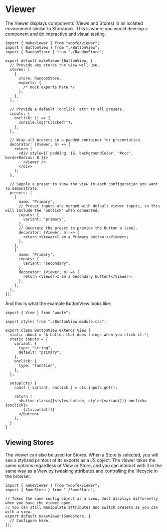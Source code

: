 # Viewer

The Viewer displays components (Views and Stores) in an isolated environment similar to Storybook. This is where you would develop a component and do interactive and visual testing.

```tsx
import { makeViewer } from "woofe/viewer";
import { ButtonView } from "./ButtonView";
import { RandomStore } from "./RandomStore";

export default makeViewer(ButtonView, {
  // Provide any stores the view will use.
  stores: [
    {
      store: RandomStore,
      exports: {
        /* mock exports here */
      },
    },
  ],

  // Provide a default 'onclick' attr to all presets.
  inputs: {
    onclick: () => {
      console.log("Clicked!");
    },
  },

  // Wrap all presets in a padded container for presentation.
  decorator: (Viewer, m) => {
    return (
      <div style={{ padding: 16, backgroundColor: "#ccc", borderRadius: 8 }}>
        <Viewer />
      </div>
    );
  },

  // Supply a preset to show the view in each configuration you want to demonstrate.
  presets: [
    {
      name: "Primary",
      // Preset inputs are merged with default viewer inputs, so this will include the 'onclick' when connected.
      inputs: {
        variant: "primary",
      },
      // Decorate the preset to provide the button a label.
      decorator: (Viewer, m) => {
        return <Viewer>I am a Primary button!</Viewer>;
      },
    },
    {
      name: "Primary",
      inputs: {
        variant: "secondary",
      },
      decorator: (Viewer, m) => {
        return <Viewer>I am a Secondary button!</Viewer>;
      },
    },
  ],
});
```

And this is what the example ButtonView looks like:

```tsx
import { View } from "woofe";

import styles from "./ButtonView.module.css";

export class ButtonView extends View {
  static about = "A button that does things when you click it.";
  static inputs = {
    variant: {
      type: "string",
      default: "primary",
    },
    onclick: {
      type: "function",
    },
  };

  setup(ctx) {
    const { variant, onclick } = ctx.inputs.get();

    return (
      <button class={[styles.button, styles[variant]]} onclick={onclick}>
        {ctx.outlet()}
      </button>
    );
  }
}
```

## Viewing Stores

The viewer can also be used for Stores. When a Store is selected, you will see a stylized printout of its exports as a JS object. The viewer takes the same options regardless of View or Store, and you can interact with it in the same way as a View by tweaking attributes and controlling the lifecycle in the browser.

```tsx
import { makeViewer } from "woofe/viewer";
import { SomeStore } from "./SomeStore";

// Takes the same config object as a view. Just displays differently when you have the viewer open.
// You can still manipulate attributes and switch presets as you can with a view.
export default makeViewer(SomeStore, {
  // Configure here.
});
```
